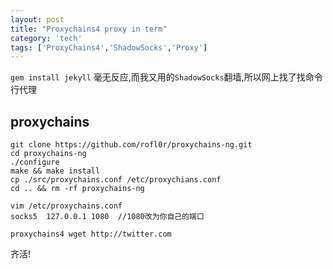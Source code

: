 ```yaml
---
layout: post
title: "Proxychains4 proxy in term"
category: 'tech'
tags: ['ProxyChains4','ShadowSocks','Proxy']
---
```


`gem install jekyll` 毫无反应,而我又用的`ShadowSocks`翻墙,所以网上找了找命令行代理

## proxychains

```
git clone https://github.com/rofl0r/proxychains-ng.git
cd proxychains-ng
./configure
make && make install
cp ./src/proxychains.conf /etc/proxychians.conf
cd .. && rm -rf proxychains-ng

vim /etc/proxychains.conf
socks5  127.0.0.1 1080  //1080改为你自己的端口

proxychains4 wget http://twitter.com
```

齐活!
